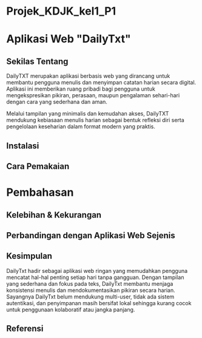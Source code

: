 # Projek_KDJK_kel1_P1

# Aplikasi Web "DailyTxt"

## Sekilas Tentang

DailyTXT merupakan aplikasi berbasis web yang dirancang untuk membantu pengguna menulis dan menyimpan catatan harian secara digital. Aplikasi ini memberikan ruang pribadi bagi pengguna untuk mengekspresikan pikiran, perasaan, maupun pengalaman sehari-hari dengan cara yang sederhana dan aman.

Melalui tampilan yang minimalis dan kemudahan akses, DailyTXT mendukung kebiasaan menulis harian sebagai bentuk refleksi diri serta pengelolaan keseharian dalam format modern yang praktis.

## Instalasi

## Cara Pemakaian

# Pembahasan

## Kelebihan & Kekurangan

## Perbandingan dengan Aplikasi Web Sejenis

## Kesimpulan

DailyTxt hadir sebagai aplikasi web ringan yang memudahkan pengguna mencatat hal-hal penting setiap hari tanpa gangguan. Dengan tampilan yang sederhana dan fokus pada teks, DailyTxt membantu menjaga konsistensi menulis dan mendokumentasikan pikiran secara harian. Sayangnya DailyTxt belum mendukung multi-user, tidak ada sistem autentikasi, dan penyimpanan masih bersifat lokal sehingga kurang cocok untuk penggunaan kolaboratif atau jangka panjang.

## Referensi
